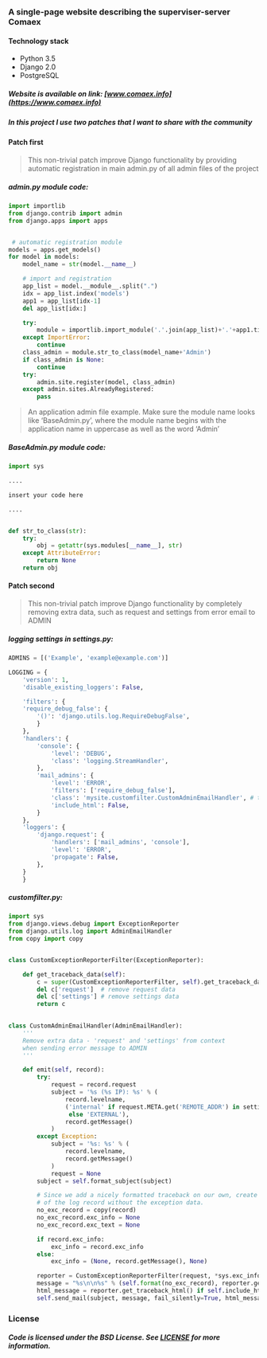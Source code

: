 ### A single-page website describing the superviser-server Comaex

#### Technology stack

- Python 3.5
- Django 2.0
- PostgreSQL

##### Website is available on link: [www.comaex.info](https://www.comaex.info)

##### In this project I use two patches that I want to share with the community

#### Patch first


>This non-trivial patch improve Django functionality
by providing automatic registration in main admin.py
of all admin files of the project

#####  admin.py module code:  

```python
import importlib
from django.contrib import admin
from django.apps import apps


 # automatic registration module
models = apps.get_models()
for model in models:
    model_name = str(model.__name__)

    # import and registration
    app_list = model.__module__.split(".")
    idx = app_list.index('models')
    app1 = app_list[idx-1]
    del app_list[idx:]

    try:
        module = importlib.import_module('.'.join(app_list)+'.'+app1.title()+'Admin')
    except ImportError:
        continue
    class_admin = module.str_to_class(model_name+'Admin')
    if class_admin is None:
        continue
    try:
        admin.site.register(model, class_admin)
    except admin.sites.AlreadyRegistered:
        pass
```

>An application admin file example. Make sure the module
name looks like ‘BaseAdmin.py’, where the module name
begins with the application name in uppercase as well
as the word ‘Admin’

#####  BaseAdmin.py module code:

```python
import sys

....

insert your code here

....


def str_to_class(str):
    try:
        obj = getattr(sys.modules[__name__], str)
    except AttributeError:
        return None
    return obj
```


#### Patch second


>This non-trivial patch improve Django functionality
by completely removing extra data, such as request and settings
from error email to ADMIN

##### logging settings in settings.py:
```python
ADMINS = [('Example', 'example@example.com')]

LOGGING = {
    'version': 1,
    'disable_existing_loggers': False,

    'filters': {
    'require_debug_false': {
        '()': 'django.utils.log.RequireDebugFalse',
        }
    },
    'handlers': {
        'console': {
            'level': 'DEBUG',
            'class': 'logging.StreamHandler',
        },
        'mail_admins': {
            'level': 'ERROR',
            'filters': ['require_debug_false'],
            'class': 'mysite.customfilter.CustomAdminEmailHandler', # the custom filter
            'include_html': False,
        }
    },
    'loggers': {
        'django.request': {
            'handlers': ['mail_admins', 'console'],
            'level': 'ERROR',
            'propagate': False,
        },
    }
    }
```

##### customfilter.py:
```python
import sys
from django.views.debug import ExceptionReporter
from django.utils.log import AdminEmailHandler
from copy import copy


class CustomExceptionReporterFilter(ExceptionReporter):

    def get_traceback_data(self):
        c = super(CustomExceptionReporterFilter, self).get_traceback_data()
        del c['request']  # remove request data
        del c['settings'] # remove settings data
        return c
    

class CustomAdminEmailHandler(AdminEmailHandler):
    '''
    Remove extra data - 'request' and 'settings' from context
    when sending error message to ADMIN
    '''

    def emit(self, record):
        try:
            request = record.request
            subject = '%s (%s IP): %s' % (
                record.levelname,
                ('internal' if request.META.get('REMOTE_ADDR') in settings.INTERNAL_IPS
                 else 'EXTERNAL'),
                record.getMessage()
            )
        except Exception:
            subject = '%s: %s' % (
                record.levelname,
                record.getMessage()
            )
            request = None
        subject = self.format_subject(subject)

        # Since we add a nicely formatted traceback on our own, create a copy
        # of the log record without the exception data.
        no_exc_record = copy(record)
        no_exc_record.exc_info = None
        no_exc_record.exc_text = None

        if record.exc_info:
            exc_info = record.exc_info
        else:
            exc_info = (None, record.getMessage(), None)

        reporter = CustomExceptionReporterFilter(request, *sys.exc_info())
        message = "%s\n\n%s" % (self.format(no_exc_record), reporter.get_traceback_text())
        html_message = reporter.get_traceback_html() if self.include_html else None
        self.send_mail(subject, message, fail_silently=True, html_message=html_message)
```
        
    
### License
                              
##### Code is licensed under the BSD License. See [LICENSE](https://en.wikipedia.org/wiki/BSD_licenses) for more information.
        
